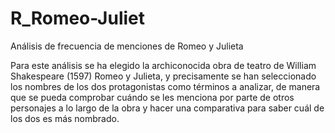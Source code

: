# R_Romeo-Juliet
Análisis de frecuencia de menciones de Romeo y Julieta

Para este análisis se ha elegido la archiconocida obra de teatro de William Shakespeare (1597) Romeo y Julieta, y precisamente se han seleccionado los nombres de los dos protagonistas como términos a analizar, de manera que se pueda comprobar cuándo se les menciona por parte de otros personajes a lo largo de la obra y hacer una comparativa para saber cuál de los dos es más nombrado.
